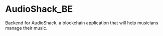 # AudioShack_BE
Backend for AudioShack, a blockchain application that will help musicians manage their music.
